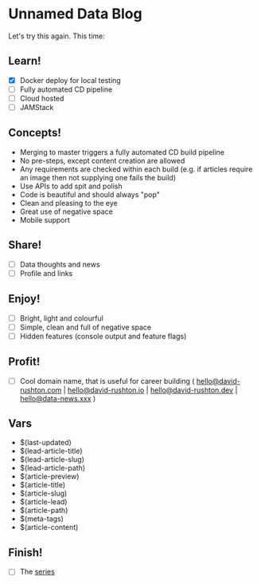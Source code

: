 
# Unnamed Data Blog

Let's try this again.  This time:

## Learn!

- [x] Docker deploy for local testing
- [ ] Fully automated CD pipeline
- [ ] Cloud hosted
- [ ] JAMStack

## Concepts!

- Merging to master triggers a fully automated CD build pipeline
- No pre-steps, except content creation are allowed
- Any requirements are checked within each build (e.g. if articles require an image then not supplying one fails the build)
- Use APIs to add spit and polish
- Code is beautiful and should always "pop"
- Clean and pleasing to the eye
- Great use of negative space
- Mobile support

## Share!

- [ ] Data thoughts and news
- [ ] Profile and links

## Enjoy!

- [ ] Bright, light and colourful
- [ ] Simple, clean and full of negative space
- [ ] Hidden features (console output and feature flags)

## Profit!

- [ ] Cool domain name, that is useful for career building ( hello@david-rushton.com | hello@david-rushton.io | hello@david-rushton.dev | hello@data-news.xxx )

## Vars

- $(last-updated)
- $(lead-article-title)
- $(lead-article-slug)
- $(lead-article-path)
- $(article-preview)
- $(article-title)
- $(article-slug)
- $(article-lead)
- $(article-path)
- $(meta-tags)
- $(article-content)

## Finish!

- [ ] The [series](src\blog\articles\building-the-blog.md)
